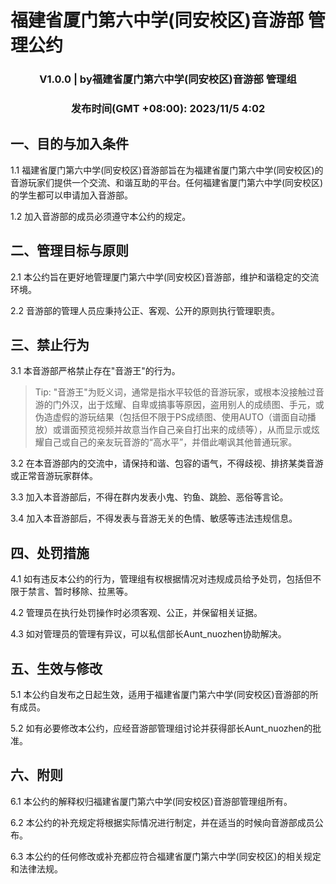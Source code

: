 # 福建省厦门第六中学(同安校区)音游部 管理公约

<h3 align="center">V1.0.0 | by福建省厦门第六中学(同安校区)音游部 管理组</h3>
<h3 align="center">发布时间(GMT +08:00): 2023/11/5 4:02</h3>


## 一、目的与加入条件
1.1 福建省厦门第六中学(同安校区)音游部旨在为福建省厦门第六中学(同安校区)的音游玩家们提供一个交流、和谐互助的平台。任何福建省厦门第六中学(同安校区)的学生都可以申请加入音游部。

1.2 加入音游部的成员必须遵守本公约的规定。

## 二、管理目标与原则
2.1 本公约旨在更好地管理厦门第六中学(同安校区)音游部，维护和谐稳定的交流环境。

2.2 音游部的管理人员应秉持公正、客观、公开的原则执行管理职责。

## 三、禁止行为
3.1 本音游部严格禁止存在"音游王"的行为。

>Tip: "音游王"为贬义词，通常是指水平较低的音游玩家，或根本没接触过音游的门外汉，出于炫耀、自卑或搞事等原因，盗用别人的成绩图、手元，或伪造虚假的游玩结果（包括但不限于PS成绩图、使用AUTO（谱面自动播放）或谱面预览视频并故意当作自己亲自打出来的成绩等），从而显示或炫耀自己或自己的亲友玩音游的“高水平”，并借此嘲讽其他普通玩家。

3.2 在本音游部内的交流中，请保持和谐、包容的语气，不得歧视、排挤某类音游或正常音游玩家群体。

3.3 加入本音游部后，不得在群内发表小鬼、钓鱼、跳脸、恶俗等言论。

3.4 加入本音游部后，不得发表与音游无关的色情、敏感等违法违规信息。

## 四、处罚措施

4.1 如有违反本公约的行为，管理组有权根据情况对违规成员给予处罚，包括但不限于禁言、暂时移除、拉黑等。

4.2 管理员在执行处罚操作时必须客观、公正，并保留相关证据。

4.3 如对管理员的管理有异议，可以私信部长Aunt_nuozhen协助解决。

## 五、生效与修改
5.1 本公约自发布之日起生效，适用于福建省厦门第六中学(同安校区)音游部的所有成员。

5.2 如有必要修改本公约，应经音游部管理组讨论并获得部长Aunt_nuozhen的批准。

## 六、附则

6.1 本公约的解释权归福建省厦门第六中学(同安校区)音游部管理组所有。

6.2 本公约的补充规定将根据实际情况进行制定，并在适当的时候向音游部成员公布。

6.3 本公约的任何修改或补充都应符合福建省厦门第六中学(同安校区)的相关规定和法律法规。
